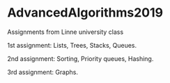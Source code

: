 # AdvancedAlgorithms2019
Assignments from Linne university class

1st assignment:
  Lists,
  Trees,
  Stacks,
  Queues.

2nd assignment:
  Sorting,
  Priority queues,
  Hashing.
  
3rd assignment:
  Graphs.
